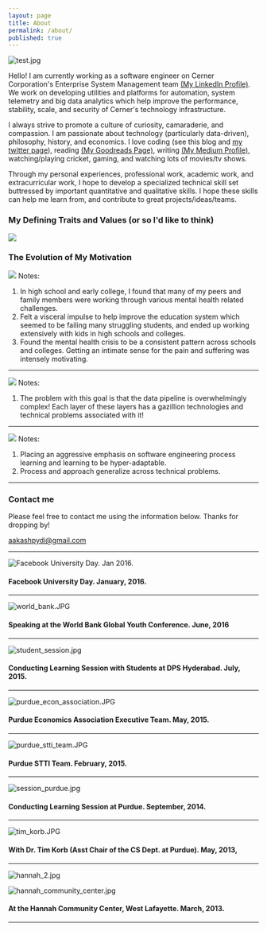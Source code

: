 ```yaml
---
layout: page
title: About
permalink: /about/
published: true
---
```


![test.jpg]({{site.baseurl}}/images/about-images/test.jpg)

Hello! I am currently working as a software engineer on Cerner Corporation's Enterprise System Management team [(My LinkedIn Profile)](https://www.linkedin.com/in/aakash-pydi). We work on developing utilities and platforms for automation, system telemetry and big data analytics which help improve the performance, stability, scale, and security of Cerner's technology infrastructure.

I always strive to promote a culture of curiosity, camaraderie, and compassion. I am passionate about technology (particularly data-driven), philosophy, history, and economics. I love coding (see this blog and [my twitter page](https://twitter.com/PydiAakash)), reading [(My Goodreads Page)](https://www.goodreads.com/user/show/53458380-aakash-pydi), writing [(My Medium Profile)](https://medium.com/@aakashpydi), watching/playing cricket, gaming, and watching lots of movies/tv shows.

Through my personal experiences, professional work, academic work, and extracurricular work, I hope to develop a specialized technical skill set buttressed by important quantitative and qualitative skills. I hope these skills can help me learn from, and contribute to great projects/ideas/teams.

### My Defining Traits and Values (or so I'd like to think) ###

![]({{site.baseurl}}/images/about-images/defining_traits.PNG)

### The Evolution of My Motivation ###

![]({{site.baseurl}}/images/about-images/motivation_1.PNG)
Notes:
  1. In high school and early college, I found that many of my peers and family members were working through various mental health related challenges.
  1. Felt a visceral impulse to help improve the education system which seemed to be failing many struggling students, and ended up working extensively with kids in high schools and colleges.  
  1. Found the mental health crisis to be a consistent pattern across schools and colleges. Getting an intimate sense for the pain and suffering was intensely motivating.

---

![]({{site.baseurl}}/images/about-images/motivation_2.PNG)
Notes:
  1. The problem with this goal is that the data pipeline is overwhelmingly complex! Each layer of these layers has a gazillion technologies and technical problems associated with it!

---

![]({{site.baseurl}}/images/about-images/motivation_3.PNG)
Notes:
  1. Placing an aggressive emphasis on software engineering process learning and learning to be hyper-adaptable.
  1. Process and approach generalize across technical problems.

---

### Contact me

Please feel free to contact me using the information below. Thanks for dropping by!

[aakashpydi@gmail.com](mailto:aakashpydi@gmail.com)

---

![Facebook University Day. Jan 2016. ]({{site.baseurl}}/images/about-images/facebook_university_day.JPG)

#### Facebook University Day. January, 2016.

---

![world_bank.JPG]({{site.baseurl}}/images/about-images/world_bank.JPG)

#### Speaking at the World Bank Global Youth Conference. June, 2016

---

![student_session.jpg]({{site.baseurl}}/images/about-images/student_session.jpg)

#### Conducting Learning Session with Students at DPS Hyderabad. July, 2015.

---

![purdue_econ_association.JPG]({{site.baseurl}}/images/about-images/purdue_econ_association.JPG)

#### Purdue Economics Association Executive Team. May, 2015.

---

![purdue_stti_team.JPG]({{site.baseurl}}/images/about-images/purdue_stti_team.JPG)

#### Purdue STTI Team. February, 2015.

---

![session_purdue.jpg]({{site.baseurl}}/images/about-images/session_purdue.jpg)

#### Conducting Learning Session at Purdue. September, 2014.

---

![tim_korb.JPG]({{site.baseurl}}/images/about-images/tim_korb.JPG)

#### With Dr. Tim Korb (Asst Chair of the CS Dept. at Purdue). May, 2013,

---

![hannah_2.jpg]({{site.baseurl}}/images/about-images/hannah_2.jpg)

![hannah_community_center.jpg]({{site.baseurl}}/images/about-images/hannah_community_center.jpg)

#### At the Hannah Community Center, West Lafayette. March, 2013.

---
